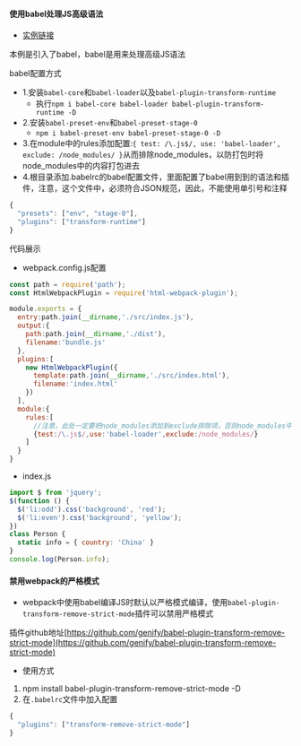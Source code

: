 #### 使用babel处理JS高级语法
+ [实例链接](https://github.com/ybonest/webpack-note/tree/master/webpack/example5)

本例是引入了babel，babel是用来处理高级JS语法

babel配置方式
+ 1.安装`babel-core`和`babel-loader`以及`babel-plugin-transform-runtime`
  - 执行`npm i babel-core babel-loader babel-plugin-transform-runtime -D`
+ 2.安装`babel-preset-env`和`babel-preset-stage-0`
  - `npm i babel-preset-env babel-preset-stage-0 -D`
+ 3.在module中的rules添加配置:`{ test: /\.js$/, use: 'babel-loader', exclude: /node_modules/ }`从而排除node_modules，以防打包时将node_modules中的内容打包进去
+ 4.根目录添加.babelrc的babel配置文件，里面配置了babel用到到的语法和插件，注意，这个文件中，必须符合JSON规范，因此，不能使用单引号和注释
```javascript
{
  "presets": ["env", "stage-0"],
  "plugins": ["transform-runtime"]
}
```

代码展示
+ webpack.config.js配置

```javascript
const path = require('path');
const HtmlWebpackPlugin = require('html-webpack-plugin');

module.exports = {
  entry:path.join(__dirname,'./src/index.js'),
  output:{
    path:path.join(__dirname,'./dist'),
    filename:'bundle.js'
  },
  plugins:[
    new HtmlWebpackPlugin({
      template:path.join(__dirname,'./src/index.html'),
      filename:'index.html'
    })
  ],
  module:{
    rules:[
      //注意，此处一定要把node_modules添加到exclude排除项，否则node_modules中的东西也将被打包，最终导致错误
      {test:/\.js$/,use:'babel-loader',exclude:/node_modules/}
    ]
  }
}
```

+ index.js
```javascript
import $ from 'jquery';
$(function () {
  $('li:odd').css('background', 'red');
  $('li:even').css('background', 'yellow');
})
class Person {
  static info = { country: 'China' }
}
console.log(Person.info);
```

#### 禁用webpack的严格模式
+ webpack中使用babel编译JS时默认以严格模式编译，使用`babel-plugin-transform-remove-strict-mode`插件可以禁用严格模式

插件github地址[https://github.com/genify/babel-plugin-transform-remove-strict-mode](https://github.com/genify/babel-plugin-transform-remove-strict-mode)

+ 使用方式
1. npm install babel-plugin-transform-remove-strict-mode -D
2. 在`.babelrc`文件中加入配置

```javascript
{
  "plugins": ["transform-remove-strict-mode"]
}
```
